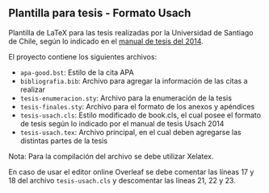 Plantilla para tesis - Formato Usach
---
Plantilla de LaTeX para las tesis realizadas por la Universidad de Santiago de Chile, según lo indicado en el [manual de tesis del 2014](http://biblioteca.usach.cl/sites/biblioteca/files/documentos/manual_tesis_version_final_2014.pdf).

El proyecto contiene los siguientes archivos:

* `apa-good.bst`: Estilo de la cita APA
* `bibliografia.bib`: Archivo para agregar la información de las citas a realizar
* `tesis-enumeracion.sty`: Archivo para la enumeración de la tesis
* `tesis-finales.sty`: Archivo para el formato de los anexos y apéndices
* `tesis-usach.cls`: Estilo modificado de book.cls, el cual posee el formato de tesis según lo indicado por el manual de tesis Usach 2014
* `tesis-usach.tex`: Archivo principal, en el cual deben agregarse las distintas partes de la tesis

Nota: Para la compilación del archivo se debe utilizar Xelatex.

En caso de usar el editor online Overleaf se debe comentar las líneas 17 y 18 del archivo `tesis-usach.cls` y descomentar las líneas 21, 22 y 23.
